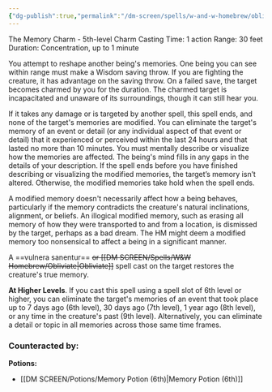 ```yaml
---
{"dg-publish":true,"permalink":"/dm-screen/spells/w-and-w-homebrew/obliviate/"}
---
```


The Memory Charm - 5th-level Charm 
Casting Time: 1 action 
Range: 30 feet 
Duration: Concentration, up to 1 minute 

You attempt to reshape another being's memories. One being you can see within range must make a Wisdom saving throw. If you are fighting the creature, it has advantage on the saving throw. On a failed save, the target becomes charmed by you for the duration. The charmed target is incapacitated and unaware of its surroundings, though it can still hear you. 

If it takes any damage or is targeted by another spell, this spell ends, and none of the target's memories are modified. You can eliminate the target's memory of an event or detail (or any individual aspect of that event or detail) that it experienced or perceived within the last 24 hours and that lasted no more than 10 minutes. You must mentally describe or visualize how the memories are affected. The being's mind fills in any gaps in the details of your description. If the spell ends before you have finished describing or visualizing the modified memories, the target’s memory isn’t altered. Otherwise, the modified memories take hold when the spell ends. 

A modified memory doesn't necessarily affect how a being behaves, particularly if the memory contradicts the creature's natural inclinations, alignment, or beliefs. An illogical modified memory, such as erasing all memory of how they were transported to and from a location, is dismissed by the target, perhaps as a bad dream. The HM might deem a modified memory too nonsensical to affect a being in a significant manner. 

A ==vulnera sanentur== ~~or [[DM SCREEN/Spells/W&W Homebrew/Obliviate\|Obliviate]]~~ spell cast on the target restores the creature's true memory. 

**At Higher Levels**. If you cast this spell using a spell slot of 6th level or higher, you can eliminate the target's memories of an event that took place up to 7 days ago (6th level), 30 days ago (7th level), 1 year ago (8th level), or any time in the creature's past (9th level). Alternatively, you can eliminate a detail or topic in all memories across those same time frames.

### Counteracted by:
**Potions:**
- [[DM SCREEN/Potions/Memory Potion (6th)\|Memory Potion (6th)]]